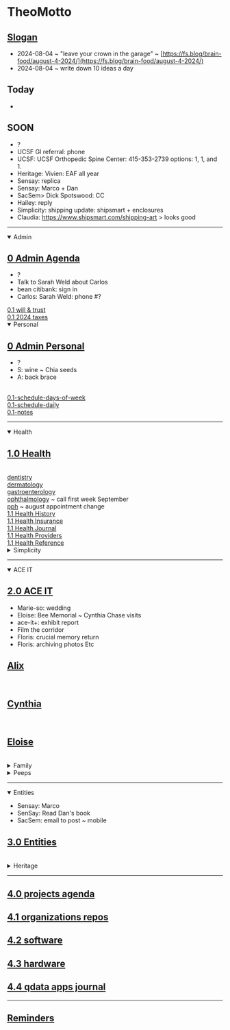 # TheoMotto

## <a href="" onclick="parent.location.hash=&quot;https://api.github.com/repos/theo-armour/pages/contents/00-snippets/1-slogan-of-the-day.md&quot;">Slogan</a>

* 2024-08-04 ~ "leave your crown in the garage" ~ [https://fs.blog/brain-food/august-4-2024/](https://fs.blog/brain-food/august-4-2024/)
* 2024-08-04 ~ write down 10 ideas a day

## Today

*

## SOON

* ?
* UCSF GI referral: phone
* UCSF: UCSF Orthopedic Spine Center: 415-353-2739 options: 1, 1, and 1. 
* Heritage: Vivien: EAF all year
* Sensay: replica
* Sensay: Marco + Dan
* SacSem> Dick Spotswood: CC 
* Hailey: reply
* Simplicity: shipping update: shipsmart + enclosures
* Claudia: https://www.shipsmart.com/shipping-art > looks good

***

<details open="">
<summary>Admin</summary>
<h2 id="ahrefonclickparentlocationhashquothttpsapigithubcomrepostheoarmouragendacontents0admin0adminagendamdquot0adminagendaa"><a href="" onclick="parent.location.hash=&quot;https://api.github.com/repos/theo-armour/agenda/contents/0-admin/0-admin-agenda.md&quot;">0 Admin Agenda</a></h2>
<ul>
<li>?</li>
<li>Talk to Sarah Weld about Carlos</li>
<li>bean citibank: sign in</li>
<li>Carlos: Sarah Weld: phone #?</li></ul><a href="" onclick="parent.location.hash=&quot;https://api.github.com/repos/theo-armour/agenda/contents/0-admin/will-trust/0-will-trust-agenda.md&quot;">0.1 will &amp; trust</a>
<br>
<a href="" onclick="parent.location.hash=&quot;https://api.github.com/repos/theo-armour/agenda/contents/0-admin/taxes/0-2024-taxes-agenda.md&quot;">0.1 2024 taxes</a>
<br>
</details>

<details open="">
<summary>Personal</summary>
<h2 id="ahrefonclickparentlocationhashquothttpsapigithubcomrepostheoarmouragendacontents0adminpersonal0adminpersonalmdquot0adminpersonala"><a href="" onclick="parent.location.hash=&quot;https://api.github.com/repos/theo-armour/agenda/contents/0-admin-personal/0-admin-personal.md&quot;">0 Admin Personal</a></h2>
<ul>
<li>?</li>
<li>S: wine ~ Chia seeds</li>
<li>A: back brace</li></ul>
<br>
<a href="" onclick="parent.location.hash=&quot;https://api.github.com/repos/theo-armour/agenda/contents/1-schedule-weekly.md&quot;">0.1-schedule-days-of-week</a>
<br>
<a href="" onclick="parent.location.hash=&quot;https://api.github.com/repos/theo-armour/agenda/contents/1-schedule-daily.md&quot;">0.1-schedule-daily</a>
<br>
<a href="" onclick="parent.location.hash=&quot;https://api.github.com/repos/theo-armour/agenda/contents/1-notes.md&quot;">0.1-notes</a>
<br>
</details>

***

<details open="">
<summary>Health</summary>
<h2 id="ahrefonclickparentlocationhashquothttpsapigithubcomrepostheoarmouragendacontents1health0healthagendamdquot10healtha"><a href="" onclick="parent.location.hash=&quot;https://api.github.com/repos/theo-armour/agenda/contents/1-health/0-health-agenda.md&quot;">1.0 Health</a></h2>
<br>
<a href="" onclick="parent.location.hash=&quot;https://api.github.com/repos/theo-armour/agenda/contents/1-health/dentistry.md&quot;">dentistry</a>
<br>
<a href="" onclick="parent.location.hash=&quot;https://api.github.com/repos/theo-armour/agenda/contents/1-health/dermatology.md&quot;">dermatology</a>
<br>
<a href="" onclick="parent.location.hash=&quot;https://api.github.com/repos/theo-armour/agenda/contents/1-health/gastroenterology.md&quot;">gastroenterology</a>
<br>
<a href="" onclick="parent.location.hash=&quot;https://api.github.com/repos/theo-armour/agenda/contents/1-health/ophthalmology.md&quot;">ophthalmology</a> ~ call first week September
<br>
<a href="" onclick="parent.location.hash=&quot;https://api.github.com/repos/theo-armour/agenda/contents/1-health/2-pph.md&quot;">pph</a>&nbsp;~ august appointment change
<br>
<a href="" onclick="parent.location.hash=&quot;https://api.github.com/repos/theo-armour/agenda/contents/1-health/1-health-history.md&quot;">1.1 Health History</a>
<br>
<a href="" onclick="parent.location.hash=&quot;https://api.github.com/repos/theo-armour/agenda/contents/1-health/1-health-insurance.md&quot;">1.1 Health Insurance</a>
<br>
<a href="" onclick="parent.location.hash=&quot;https://api.github.com/repos/theo-armour/agenda/contents/1-health/1-health-journal.md&quot;">1.1 Health Journal</a>
<br>
<a href="" onclick="parent.location.hash=&quot;https://api.github.com/repos/theo-armour/agenda/contents/1-health/1-health-providers.md&quot;">1.1 Health Providers</a>
<br>
<a href="" onclick="parent.location.hash=&quot;https://api.github.com/repos/theo-armour/agenda/contents/1-health/1-health-reference.md&quot;">1.1 Health Reference</a>
<br>
</details>

<details>
<summary>Simplicity</summary>
<h2 id="ahrefonclickparentlocationhashquothttpsapigithubcomrepostheoarmouragendacontents1simplicity0simplicityagendamdquot1simplicitya"><a href="" onclick="parent.location.hash=&quot;https://api.github.com/repos/theo-armour/agenda/contents/1-simplicity/0-simplicity-agenda.md&quot;">1 Simplicity</a></h2>
<br>
<a href="" onclick="parent.location.hash=&quot;https://api.github.com/repos/theo-armour/agenda/contents/1-simplicity/archiving/0-archiving-agenda.md&quot;">1.1 Archiving</a>
<br>
<a href="" onclick="parent.location.hash=&quot;https://api.github.com/repos/theo-armour/agenda/contents/1-simplicity/claudia/0-archiving-agenda.md&quot;">1.2 Claudia</a>
<br>
</details>

***

<details open="">
<summary>ACE IT</summary>
<h2 id="ahrefonclickparentlocationhashquothttpsapigithubcomrepostheoarmouragendacontents2aceit0aceitagendamdquot20aceita"><a href="" onclick="parent.location.hash=&quot;https://api.github.com/repos/theo-armour/agenda/contents/2-ace-it/0-ace-it-agenda.md&quot;">2.0 ACE IT</a></h2>
<ul>
<li>Marie-so: wedding</li>
<li>Eloise: Bee Memorial ~ Cynthia Chase visits</li>
<li>ace-it+: exhibit report</li>
<li>Film the corridor</li>
<li>Floris: crucial&nbsp;memory return</li>
<li>Floris:&nbsp;archiving photos Etc</li></ul><h2 id="ahrefonclickparentlocationhashquothttpsapigithubcomrepostheoarmouragendacontents2aceitalixmdquotalixa"><a href="" onclick="parent.location.hash=&quot;https://api.github.com/repos/theo-armour/agenda/contents/2-ace-it/alix.md&quot;">Alix</a></h2>
<br>
<h2 id="ahrefonclickparentlocationhashquothttpsapigithubcomrepostheoarmouragendacontents2aceitcynthiamdquotcynthiaa"><a href="" onclick="parent.location.hash=&quot;https://api.github.com/repos/theo-armour/agenda/contents/2-ace-it/cynthia.md&quot;">Cynthia</a></h2>
<br>
<h2 id="ahrefonclickparentlocationhashquothttpsapigithubcomrepostheoarmouragendacontents2aceiteloisemdquoteloisea"><a href="" onclick="parent.location.hash=&quot;https://api.github.com/repos/theo-armour/agenda/contents/2-ace-it/eloise.md&quot;">Eloise</a></h2>
<br>
</details>

<details>
<summary>Family</summary>
<h2 id="ahrefonclickparentlocationhashquothttpsapigithubcomrepostheoarmouragendacontents2family0familyagendamdquot20familya"><a href="" onclick="parent.location.hash=&quot;https://api.github.com/repos/theo-armour/agenda/contents/2-family/0-family-agenda.md&quot;">2.0 Family</a></h2>
<br>
</details>

<details>
<summary>Peeps</summary>
<h2 id="ahrefonclickparentlocationhashquothttpsapigithubcomrepostheoarmouragendacontents2peeps0peepsagendamdquot20peepsa"><a href="" onclick="parent.location.hash=&quot;https://api.github.com/repos/theo-armour/agenda/contents/2-peeps/0-peeps-agenda.md&quot;">2.0 Peeps</a></h2>
<ul>
<li>2am</li>
<li>Ray E</li>
<li>Christine:&nbsp;<a href="https://www.freefuse.com/">https://www.freefuse.com/</a></li>
<li>ing thanks</li>
<li>Pam Choy ~ Niantic maps ~ sketchfab</li>
<li>Ashley</li>
<li>Shammah: birthday</li>
<li>Ronan</li>
<li>Aaron</li>
<li>Tom Magowan</li>
<li>Santani</li>
<li>Blick</li>
<li>Manfred</li>
<li>mmm</li></ul></details>

***

<details open="">
<summary>Entities</summary>

<ul>
<li>Sensay: Marco
<br>
</li>
<li>SenSay: Read Dan's book&nbsp;</li>
<li>SacSem: email to post ~ mobile</li></ul><h2 id="ahrefonclickparentlocationhashquothttpsapigithubcomrepostheoarmouragendacontents30entities0entitiesagendamdquot30entitiesa"><a href="" onclick="parent.location.hash=&quot;https://api.github.com/repos/theo-armour/agenda/contents/3-0-entities/0-entities-agenda.md&quot;">3.0 Entities</a></h2>
<br>
</details>

<details>
<summary>Heritage</summary>

<ul>
<li></li>
<li>Morgan Centenary: Patti ~ Margaret Ja</li>Dr Fassett: clinic
<li>Franklin Dentist + UCSF: dental clinic</li>
<li>Window washing
<br>
</li>
<li>More</li></ul><h2 id="ahrefonclickparentlocationhashquothttpsapigithubcomrepostheoarmouragendacontents31heritage0heritageagendamdquot31heritagea"><a href="" onclick="parent.location.hash=&quot;https://api.github.com/repos/theo-armour/agenda/contents/3-1-heritage/0-heritage-agenda.md&quot;">3.1 Heritage</a></h2>
<ul>
<li>?</li>
<li>Return cane to PT</li>
<li>Randy Gridley: agenda: building ~ minutes non-disclosure ~ 100th anniversary</li>
<li>Granucci: drive</li>
<li>Morgan Centenary: Patti ~ Margaret Ja</li>
<li>Strategic Plan: Community organization alternative</li>
<li>Morgan Building: 100th anniversary</li>
<li>Surströmming party</li>
<li>markdown-it: make it happen</li>
<li>Happenings: Audio version</li>
<li>Residents directory: hairdressers + others</li>
<li>Charlie-boy: holiday sign</li>
<li>Mary: Type A ~ Appendix H provisions ~ copy me om message to Christine</li>
<li>Mary: Type C: particulars</li>
<li>Roxana: meeting &gt; calendar ~ mia</li>
<li>Martha: Dermatology clinic ~ H Pharmacy ~ PPH ~ HH bio ~ HH Advisory</li>
<li>HH: talk to Praveen</li>
<li>Praveen: ditch HH Calendar</li>
<li>Fee schedule questions</li>
<li>House Committee: Bledsoe</li></ul><h2 id="invoices">Invoices</h2>
<ul>
<li>February: $94.00</li></ul><h2 id="agenda">Agenda</h2>
<ul>
<li>What demos could I give? What do I want to show? What might people want to see?</li>
<li>Patrick: Ange Appreciation documents</li>
<li>AnneM: Evanston house in Birth of a Nation</li>
<li>Sort Heritage files</li>
<li>Joe Morris: Grass-fed beef for Heritage</li>
<li>Ayon: residents folder OneDrive</li>
<li>Cortez: lunch + interview</li>
<li>HH Patti G: 4th floor screen isa JM?</li>
<li>Christina: RC exec committee to be informed of RCFE statutes and obligations</li>
<li>Xfinity: Demian: upload speeds</li>
<li>Martha N: small charges</li>
<li>Organist: evensong</li>
<li>Emergency: 628 222-3097</li></ul>
<br>
<a href="" onclick="parent.location.hash=&quot;https://api.github.com/repos/theo-armour/agenda/contents/3-1-heritage/3-1-heritage-happenings/0-heritage-happenings-agenda.md&quot;">3.1.1 heritage happenings</a>
<br>
<a href="" onclick="parent.location.hash=&quot;https://api.github.com/repos/theo-armour/agenda/contents/3-1-heritage/3-2-activities/0-activities.md&quot;">3.1.2 activities</a>
<br>
<a href="" onclick="parent.location.hash=&quot;https://api.github.com/repos/theo-armour/agenda/contents/3-1-heritage/3-2-out-and-about/0-out-and-about.md&quot;">3.1.2 out and about</a>
<br>
<a href="" onclick="parent.location.hash=&quot;https://api.github.com/repos/theo-armour/agenda/contents/3-1-heritage/3-2-services/0-services.md&quot;">3.1.2 services</a>
<br>
<a href="" onclick="parent.location.hash=&quot;https://api.github.com/repos/theo-armour/agenda/contents/3-1-heritage/3-2-wellness/0-wellness.md&quot;">3.1.2 wellness</a>
<br>
<a href="" onclick="parent.location.hash=&quot;https://api.github.com/repos/theo-armour/agenda/contents/3-1-heritage/3-3-residents/0-residents.md&quot;">3.1.3 residents</a>
<br>
<a href="" onclick="parent.location.hash=&quot;https://api.github.com/repos/theo-armour/agenda/contents/3-1-heritage/3-4-residents-council/1-residents-council.md&quot;">3.1.4 residents council</a>
<br>
<a href="" onclick="parent.location.hash=&quot;https://api.github.com/repos/theo-armour/agenda/contents/3-1-heritage/3-5-staff/1-staff.md&quot;">3.1.5 staff</a>
<br>
<a href="" onclick="parent.location.hash=&quot;https://api.github.com/repos/theo-armour/agenda/contents/3-1-heritage/3-5-townhall/0-townhall.md&quot;">3.1.5 townhall</a>
<br>
</details>

***

## <a href="" onclick="parent.location.hash=&quot;https://api.github.com/repos/theo-armour/agenda/contents/4-0-projects/0-projects-agenda.md&quot;">4.0 projects agenda</a>

## <a href="" onclick="parent.location.hash=&quot;https://api.github.com/repos/theo-armour/agenda/contents/4-1-organizations-repos/0-organizations-repos.md&quot;">4.1 organizations repos</a>

## <a href="" onclick="parent.location.hash=&quot;https://api.github.com/repos/theo-armour/agenda/contents/4-2-software/0-software-agenda.md&quot;">4.2 software</a>

## <a href="" onclick="parent.location.hash=&quot;https://api.github.com/repos/theo-armour/agenda/contents/4-3-hardware/0-hardware-agenda.md&quot;">4.3 hardware</a>

## <a href="" onclick="parent.location.hash=&quot;https://api.github.com/repos/theo-armour/agenda/contents/4-4-qdata-apps-journal/0-qdata.md&quot;">4.4 qdata apps journal</a>

***

## <a href="" onclick="parent.location.hash=&quot;https://api.github.com/repos/theo-armour/agenda/contents/0-reminders.md&quot;">Reminders</a>